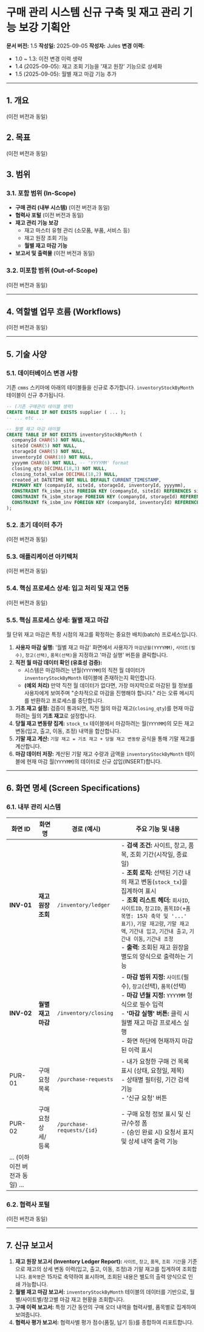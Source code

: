 # 구매 관리 시스템 신규 구축 및 재고 관리 기능 보강 기획안

**문서 버전:** 1.5
**작성일:** 2025-09-05
**작성자:** Jules
**변경 이력:**
- 1.0 ~ 1.3: 이전 변경 이력 생략
- 1.4 (2025-09-05): 재고 조회 기능을 '재고 원장' 기능으로 상세화
- 1.5 (2025-09-05): 월별 재고 마감 기능 추가

---

## 1. 개요
(이전 버전과 동일)

## 2. 목표
(이전 버전과 동일)

## 3. 범위
### 3.1. 포함 범위 (In-Scope)
- **구매 관리 (내부 시스템)**
  (이전 버전과 동일)
- **협력사 포털**
  (이전 버전과 동일)
- **재고 관리 기능 보강**
  - 재고 마스터 유형 관리 (소모품, 부품, 서비스 등)
  - 재고 원장 조회 기능
  - **월별 재고 마감 기능**
- **보고서 및 출력물**
  (이전 버전과 동일)

### 3.2. 미포함 범위 (Out-of-Scope)
(이전 버전과 동일)

---

## 4. 역할별 업무 흐름 (Workflows)
(이전 버전과 동일)

---

## 5. 기술 사양

### 5.1. 데이터베이스 변경 사항
기존 `cmms` 스키마에 아래의 테이블들을 신규로 추가합니다. `inventoryStockByMonth` 테이블이 신규 추가됩니다.

```sql
-- (기존 구매관리 테이블 생략)
CREATE TABLE IF NOT EXISTS supplier ( ... );
-- ... etc ...

-- 월별 재고 마감 테이블
CREATE TABLE IF NOT EXISTS inventoryStockByMonth (
  companyId CHAR(5) NOT NULL,
  siteId CHAR(5) NOT NULL,
  storageId CHAR(5) NOT NULL,
  inventoryId CHAR(10) NOT NULL,
  yyyymm CHAR(6) NOT NULL, -- 'YYYYMM' format
  closing_qty DECIMAL(18,3) NOT NULL,
  closing_total_value DECIMAL(18,2) NULL,
  created_at DATETIME NOT NULL DEFAULT CURRENT_TIMESTAMP,
  PRIMARY KEY (companyId, siteId, storageId, inventoryId, yyyymm),
  CONSTRAINT fk_isbm_site FOREIGN KEY (companyId, siteId) REFERENCES site(companyId, siteId),
  CONSTRAINT fk_isbm_storage FOREIGN KEY (companyId, storageId) REFERENCES storage(companyId, storageId),
  CONSTRAINT fk_isbm_inv FOREIGN KEY (companyId, inventoryId) REFERENCES inventory(companyId, inventoryId)
);
```

### 5.2. 초기 데이터 추가
(이전 버전과 동일)

### 5.3. 애플리케이션 아키텍처
(이전 버전과 동일)

### 5.4. 핵심 프로세스 상세: 입고 처리 및 재고 연동
(이전 버전과 동일)

### 5.5. 핵심 프로세스 상세: 월별 재고 마감
월 단위 재고 마감은 특정 시점의 재고를 확정하는 중요한 배치(batch) 프로세스입니다.

1.  **사용자 마감 실행:** '월별 재고 마감' 화면에서 사용자가 `마감년월(YYYYMM)`, `사이트(필수)`, `창고(선택)`, `품목(선택)`을 지정하고 '마감 실행' 버튼을 클릭합니다.
2.  **직전 월 마감 데이터 확인 (유효성 검증):**
    - 시스템은 마감하려는 년월(`YYYYMM`)의 직전 월 데이터가 `inventoryStockByMonth` 테이블에 존재하는지 확인합니다.
    - **(예외 처리)** 만약 직전 월 데이터가 없다면, 가장 마지막으로 마감된 월 정보를 사용자에게 보여주며 "순차적으로 마감을 진행해야 합니다." 라는 오류 메시지를 반환하고 프로세스를 중단합니다.
3.  **기초 재고 설정:** 검증이 통과되면, 직전 월의 마감 재고(`closing_qty`)를 현재 마감하려는 월의 **기초 재고**로 설정합니다.
4.  **당월 재고 변동량 집계:** `stock_tx` 테이블에서 마감하려는 월(`YYYYMM`)의 모든 재고 변동(입고, 출고, 이동, 조정) 내역을 합산합니다.
5.  **기말 재고 계산:** `기말 재고 = 기초 재고 + 당월 재고 변동량` 공식을 통해 기말 재고를 계산합니다.
6.  **마감 데이터 저장:** 계산된 기말 재고 수량과 금액을 `inventoryStockByMonth` 테이블에 현재 마감 월(`YYYYMM`)의 데이터로 신규 삽입(INSERT)합니다.

---

## 6. 화면 명세 (Screen Specifications)

### 6.1. 내부 관리 시스템
| 화면 ID | 화면명 | 경로 (예시) | 주요 기능 및 내용 |
|---|---|---|---|
| **INV-01** | **재고 원장 조회** | `/inventory/ledger` | - **검색 조건:** 사이트, 창고, 품목, 조회 기간(시작일, 종료일)<br>- **조회 로직:** 선택된 기간 내의 재고 변동(`stock_tx`)을 집계하여 표시<br>- **조회 리스트 헤더:** `회사ID`, `사이트ID`, `창고ID`, `품목ID(+품목명: 15자 축약 및 '...' 표기)`, `기말 재고량`, `기말 재고액`, `기간내 입고`, `기간내 출고`, `기간내 이동`, `기간내 조정`<br>- **출력:** 조회된 재고 원장을 별도의 양식으로 출력하는 기능 |
| **INV-02** | **월별 재고 마감** | `/inventory/closing` | - **마감 범위 지정:** `사이트`(필수), `창고`(선택), `품목`(선택)<br>- **마감 년월 지정:** `YYYYMM` 형식으로 필수 입력<br>- **'마감 실행' 버튼:** 클릭 시 월별 재고 마감 프로세스 실행<br>- 화면 하단에 현재까지 마감된 이력 표시 |
| PUR-01 | 구매 요청 목록 | `/purchase-requests` | - 내가 요청한 구매 건 목록 표시 (상태, 요청일, 제목)<br>- 상태별 필터링, 기간 검색 기능<br>- '신규 요청' 버튼 |
| PUR-02 | 구매 요청 상세/등록 | `/purchase-requests/{id}` | - 구매 요청 정보 표시 및 신규/수정 폼<br>- (승인 완료 시) 요청서 표지 및 상세 내역 출력 기능 |
| ... (이하 이전 버전과 동일) ... |

### 6.2. 협력사 포털
(이전 버전과 동일)

---

## 7. 신규 보고서
1.  **재고 원장 보고서 (Inventory Ledger Report):** `사이트`, `창고`, `품목`, `조회 기간`을 기준으로 재고의 상세 변동 이력(입고, 출고, 이동, 조정)과 기말 재고를 집계하여 조회합니다. `품목명`은 15자로 축약하여 표시하며, 조회된 내용은 별도의 출력 양식으로 인쇄 가능합니다.
2.  **월별 재고 마감 보고서:** `inventoryStockByMonth` 테이블의 데이터를 기반으로, 월별/사이트별/창고별 마감 재고 현황을 조회합니다.
3.  **구매 이력 보고서:** 특정 기간 동안의 구매 오더 내역을 협력사별, 품목별로 집계하여 보여줍니다.
4.  **협력사 평가 보고서:** 협력사별 평가 점수(품질, 납기 등)를 종합하여 리포트합니다.
